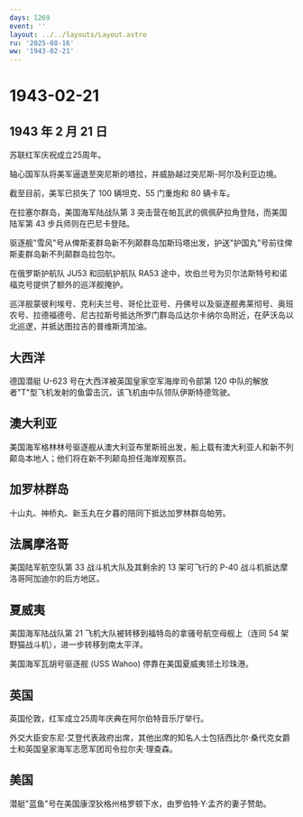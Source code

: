 ```yaml
---
days: 1269
event: ''
layout: ../../layouts/Layout.astro
ru: '2025-08-16'
ww: '1943-02-21'
---
```


# 1943-02-21

## 1943 年 2 月 21 日

苏联红军庆祝成立25周年。

轴心国军队将美军逼退至突尼斯的塔拉，并威胁越过突尼斯-阿尔及利亚边境。

截至目前，美军已损失了 100 辆坦克、55 门重炮和 80 辆卡车。

在拉塞尔群岛，美国海军陆战队第 3
突击营在帕瓦武的佩佩萨拉角登陆，而美国陆军第 43 步兵师则在巴尼卡登陆。

驱逐舰"雪风"号从俾斯麦群岛新不列颠群岛加斯玛塔出发，护送"护国丸"号前往俾斯麦群岛新不列颠群岛拉包尔。

在俄罗斯护航队 JU53 和回航护航队 RA53
途中，坎伯兰号为贝尔法斯特号和诺福克号提供了额外的巡洋舰掩护。

巡洋舰蒙彼利埃号、克利夫兰号、哥伦比亚号、丹佛号以及驱逐舰弗莱彻号、奥班农号、拉德福德号、尼古拉斯号抵达所罗门群岛瓜达尔卡纳尔岛附近，在萨沃岛以北巡逻，并抵达图拉吉的普维斯湾加油。

## 大西洋

德国潜艇 U-623 号在大西洋被英国皇家空军海岸司令部第 120
中队的解放者"T"型飞机发射的鱼雷击沉，该飞机由中队领队伊斯特德驾驶。

## 澳大利亚

美国海军格林林号驱逐舰从澳大利亚布里斯班出发，船上载有澳大利亚人和新不列颠岛本地人；他们将在新不列颠岛担任海岸观察员。

## 加罗林群岛

十山丸、神桥丸、新玉丸在夕暮的陪同下抵达加罗林群岛帕劳。

## 法属摩洛哥

美国陆军航空队第 33 战斗机大队及其剩余的 13 架可飞行的 P-40
战斗机抵达摩洛哥阿加迪尔的后方地区。

## 夏威夷

美国海军陆战队第 21 飞机大队被转移到福特岛的拿骚号航空母舰上（连同 54
架野猫战斗机），进一步转移到南太平洋。

美国海军瓦胡号驱逐舰 (USS Wahoo) 停靠在美国夏威夷领土珍珠港。

## 英国

英国伦敦，红军成立25周年庆典在阿尔伯特音乐厅举行。

外交大臣安东尼·艾登代表政府出席，其他出席的知名人士包括西比尔·桑代克女爵士和英国皇家海军志愿军团司令拉尔夫·理查森。

## 美国

潜艇"蓝鱼"号在美国康涅狄格州格罗顿下水，由罗伯特·Y·孟齐的妻子赞助。
